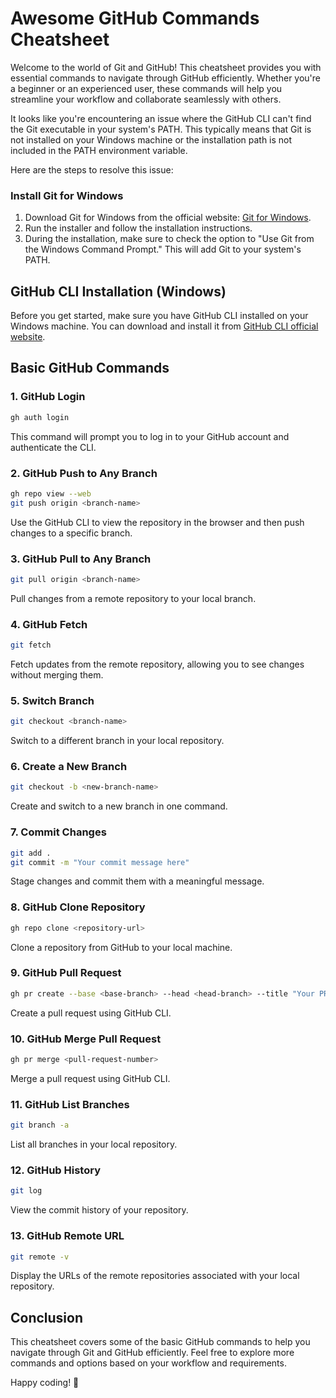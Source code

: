 # Awesome GitHub Commands Cheatsheet

Welcome to the world of Git and GitHub! This cheatsheet provides you with essential commands to navigate through GitHub efficiently. Whether you're a beginner or an experienced user, these commands will help you streamline your workflow and collaborate seamlessly with others.


It looks like you're encountering an issue where the GitHub CLI can't find the Git executable in your system's PATH. This typically means that Git is not installed on your Windows machine or the installation path is not included in the PATH environment variable.

Here are the steps to resolve this issue:

### Install Git for Windows

1. Download Git for Windows from the official website: [Git for Windows](https://gitforwindows.org/).
2. Run the installer and follow the installation instructions.
3. During the installation, make sure to check the option to "Use Git from the Windows Command Prompt." This will add Git to your system's PATH.

## GitHub CLI Installation (Windows)

Before you get started, make sure you have GitHub CLI installed on your Windows machine. You can download and install it from [GitHub CLI official website](https://cli.github.com/).

## Basic GitHub Commands

### 1. GitHub Login

```bash
gh auth login
```

This command will prompt you to log in to your GitHub account and authenticate the CLI.

### 2. GitHub Push to Any Branch

```bash
gh repo view --web
git push origin <branch-name>
```

Use the GitHub CLI to view the repository in the browser and then push changes to a specific branch.

### 3. GitHub Pull to Any Branch

```bash
git pull origin <branch-name>
```

Pull changes from a remote repository to your local branch.

### 4. GitHub Fetch

```bash
git fetch
```

Fetch updates from the remote repository, allowing you to see changes without merging them.

### 5. Switch Branch

```bash
git checkout <branch-name>
```

Switch to a different branch in your local repository.

### 6. Create a New Branch

```bash
git checkout -b <new-branch-name>
```

Create and switch to a new branch in one command.

### 7. Commit Changes

```bash
git add .
git commit -m "Your commit message here"
```

Stage changes and commit them with a meaningful message.

### 8. GitHub Clone Repository

```bash
gh repo clone <repository-url>
```

Clone a repository from GitHub to your local machine.

### 9. GitHub Pull Request

```bash
gh pr create --base <base-branch> --head <head-branch> --title "Your PR title" --body "Your PR description"
```

Create a pull request using GitHub CLI.

### 10. GitHub Merge Pull Request

```bash
gh pr merge <pull-request-number>
```

Merge a pull request using GitHub CLI.

### 11. GitHub List Branches

```bash
git branch -a
```

List all branches in your local repository.

### 12. GitHub History

```bash
git log
```

View the commit history of your repository.

### 13. GitHub Remote URL

```bash
git remote -v
```

Display the URLs of the remote repositories associated with your local repository.

## Conclusion

This cheatsheet covers some of the basic GitHub commands to help you navigate through Git and GitHub efficiently. Feel free to explore more commands and options based on your workflow and requirements.

Happy coding! 🚀
